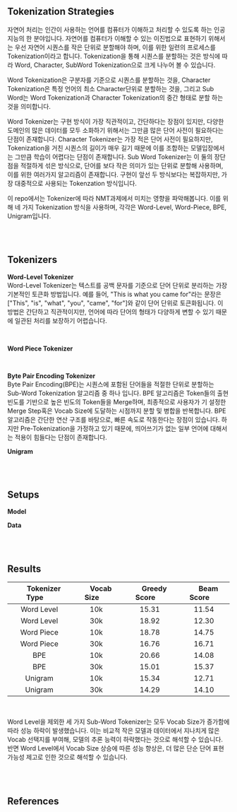 ## Tokenization Strategies
자연어 처리는 인간이 사용하는 언어를 컴퓨터가 이해하고 처리할 수 있도록 하는 인공지능의 한 분야입니다. 
자연어를 컴퓨터가 이해할 수 있는 이진법으로 표현하기 위해서는 우선 자연어 시퀀스를 작은 단위로 분할해야 하며, 이를 위한 일련의 프로세스를 Tokenization이라고 합니다.
Tokenization을 통해 시퀀스를 분할하는 것은 방식에 따라 Word, Character, SubWord Tokenization으로 크게 나누어 볼 수 있습니다.

Word Tokenization은 구분자를 기준으로 시퀀스를 분할하는 것을, Character Tokenization은 특정 언어의 최소 Character단위로 분할하는 것을, 그리고 Sub Word는 Word Tokenization과 Character Tokenization의 중간 형태로 분할 하는 것을 의미합니다.

Word Tokenizer는 구현 방식이 가장 직관적이고, 간단하다는 장점이 있지만, 다양한 도메인의 많은 데이터를 모두 소화하기 위해서는 그만큼 많은 단어 사전이 필요하다는 단점이 존재합니다.
Character Tokenizer는 가장 적은 단어 사전이 필요하지만, Tokenization을 거친 시퀀스의 길이가 매우 길기 때문에 이를 조합하는 모델입장에서는 그만큼 학습이 어렵다는 단점이 존재합니다.
Sub Word Tokenizer는 이 둘의 장단점을 적절하게 섞은 방식으로, 단어를 보다 작은 의미가 있는 단위로 분할해 사용하며, 이를 위한 여러가지 알고리즘이 존재합니다. 구현이 앞선 두 방식보다는 복잡하지만, 가장 대중적으로 사용되는 Tokenzation 방식입니다.

이 repo에서는 Tokenizer에 따라 NMT과제에서 미치는 영향을 파악해봅니다. 이를 위해 네 가지 Tokenization 방식을 사용하며, 각각은 Word-Level, Word-Piece, BPE, Unigram입니다.  


</br></br>


## Tokenizers

**Word-Level Tokenizer** <br>
Word-Level Tokenizer는 텍스트를 공백 문자를 기준으로 단어 단위로 분리하는 가장 기본적인 토큰화 방법입니다. 예를 들어, "This is what you came for"라는 문장은 ["This", "is", "what", "you", "came", "for"]와 같이 단어 단위로 토큰화됩니다. 이 방법은 간단하고 직관적이지만, 언어에 따라 단어의 형태가 다양하게 변할 수 있기 때문에 일관된 처리를 보장하기 어렵습니다. 

<br>


**Word Piece Tokenizer** <br>

<br>

**Byte Pair Encoding Tokenizer** <br>
Byte Pair Encoding(BPE)는 시퀀스에 포함된 단어들을 적절한 단위로 분할하는 Sub-Word Tokenization 알고리즘 중 하나 입니다. BPE 알고리즘은 Token들의 출현 빈도를 기반으로 높은 빈도의 Token들을 Merge하며, 최종적으로 사용자가 기 설정한 Merge Step혹은 Vocab Size에 도달하는 시점까지 분할 및 병합을 반복합니다.
BPE 알고리즘은 간단한 연산 구조를 바탕으로, 빠른 속도로 작동한다는 장점이 있습니다. 하지만 Pre-Tokenization을 가정하고 있기 때문에, 띄어쓰기가 없는 일부 언어에 대해서는 적용이 힘들다는 단점이 존재합니다.
<br>

**Unigram** <br>

</br></br>


## Setups

**Model** <br>

**Data** <br>


</br></br>

## Results
| &emsp; Tokenizer Type &emsp; | &emsp; Vocab Size &emsp; | &emsp; Greedy Score &emsp; | &emsp; Beam Score &emsp; |
|:---:|:---:|:---:|:---:|
| Word Level | 10k |15.31|11.54|
| Word Level | 30k |18.92|12.30|
| Word Piece | 10k |18.78|14.75|
| Word Piece | 30k |16.76|16.71|
| BPE | 10k |20.66|14.08|
| BPE | 30k |15.01|15.37|
| Unigram | 10k |15.34|12.71|
| Unigram | 30k |14.29|14.10|

<br>

Word Level을 제외한 세 가지 Sub-Word Tokenizer는 모두 Vocab Size가 증가함에 따라 성능 하락이 발생했습니다.
이는 비교적 작은 모델과 데이터에서 지나치게 많은 Vocab 선택지를 부여해, 모델의 추론 능력이 하락했다는 것으로 해석할 수 있습니다. 
반면 Word Level에서 Vocab Size 상승에 따른 성능 향상은, 더 많은 단순 단어 표현 가능성 제고로 인한 것으로 해석할 수 있습니다.

</br></br>

## References

<br>
